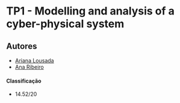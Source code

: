 # TP1 - Modelling and analysis of a cyber-physical system

## Autores
 * [Ariana Lousada](https://github.com/AITK42)
 * [Ana Ribeiro](https://github.com/AnaPaulaMR)

#### Classificação
 * 14.52/20
